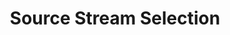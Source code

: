 ---
content-type: "stitch-js-function"
key: "source-stream-selection-function"
order: 4


title: "Source Stream Selection"
definition: "selectStreamsForSource(options)"
description: "Selects the tables and fields that should be replicated from the source."


options:
  - name: "id"
    required: true
    description: "The unique identifier for the source."

  - name: "ephemeral_token"
    required: false
    description: "The token used to automatically log the user into the Stitch client account. Retrieved by creating a session using the [Create a Session endpoint](#create-a-session)."

  - name: "default_streams"
    required: false
    description: |
      Sets the default selections for the data structures (tables) to be replicated during the source integration setup. Should be an object of the form `{"table_name": true}`.

      Only top-level tables can be provided - nesting is not currently supported.

      **Note**: If a table name is provided that isn't provided by the source integration, it is ignored. Values other than `true` are also ignored.


examples:
  - title: ""
    description: ""
    code: |
      Stitch.selectStreamsForSource({
        id: 123
      }).then((result) => {
        console.log(`Integration created, type=${result.type}, id=${result.id}`);
      }).catch((error) => {
        console.log("Integration not created.", error);
      });
---